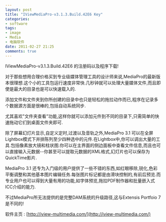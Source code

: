 ```yaml
---
layout: post
title: "IViewMediaPro-v3.1.3.Build.42E6 Key"
categories: 
- software
tags: 
- image 
- Media 
- 电脑软件
date: 2011-02-27 21:25 
comments: true
---
```

IViewMediaPro-v3.1.3.Build.42E6 的注册码以及程序下载!

对于那些想用合理价格买到专业级媒体管理工具的设计师来说,MediaPro的最新版本很理想.这个小的工具包运行速度非常快.几秒钟就可以处理大量媒体文件,而且即使是最大的目录也是可以快速载入的.

添加文件和文件夹到你所创建的目录中也只是轻松的拖拉动作而已,程序在记录多个数据源方面是很棒的,包括自动系统同步.

尤其喜欢"文件夹查看"功能,这样你就可以添加元件到不同的目录下,只需简单的快速拖动它们到桌面文件夹即可.

除了屏幕幻灯片显示,自定义定时,过渡以及音轨之外,MediaPro 3.1 可以在全屏Lightbox模式下并排陈列至少四种选中的元件.在Lightbox中,你可以调出大量的工具.包括像素放大镜和柱状图.你可以在主界面的侧边面板中查看文件信息,而且也可以直接输入元数据--你甚至可以提取元数据的XML格式,幻灯片也可以保存为QuickTime影片.

MediaPro 3.1 还专为入门级的用户提供了一些不错的东西,如红眼移除,锐化,色彩平衡调整和其他基本图片编辑任务.每张图片标记都是由滑块控制的,有前后预览.而专业用户也可以得到大量有用的功能,如字体预览,拖拉PDF制作器和批量嵌入式ICC介绍的能力.

不过MediaPro所无法提供的是完整DAM系统的升级路径,这与Extensis Portfoio 7是不同的!

软件主页 : [http://iview-multimedia.com/](http://iview-multimedia.com/)
